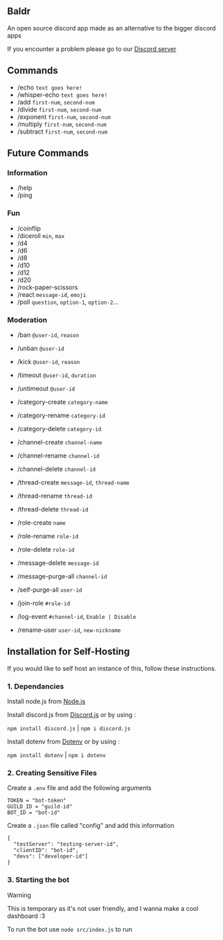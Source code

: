 ## Baldr
An open source discord app made as an alternative to the bigger discord apps

If you encounter a problem please go to our [Discord server](https://discord.gg/CdEaxbKyVN)

## Commands
- /echo                 `text goes here!`
- /whisper-echo         `text goes here!`
- /add                  `first-num`, `second-num`
- /divide               `first-num`, `second-num`
- /exponent             `first-num`, `second-num`
- /multiply             `first-num`, `second-num`
- /subtract             `first-num`, `second-num`

## Future Commands

### Information
- /help
- /ping

### Fun
- /coinflip
- /diceroll             `min`, `max`
- /d4
- /d6
- /d8
- /d10
- /d12
- /d20
- /rock-paper-scissors
- /react                `message-id`, `emoji`
- /poll                 `question`, `option-1`, `option-2`...

### Moderation

- /ban              `@user-id`, `reason`
- /unban             `@user-id`

- /kick             `@user-id`, `reason`

- /timeout          `@user-id`, `duration`
- /untimeout         `@user-id`

- /category-create  `category-name`
- /category-rename  `category-id`
- /category-delete  `category-id`

- /channel-create   `channel-name`
- /channel-rename   `channel-id`
- /channel-delete   `channel-id`

- /thread-create    `message-id`, `thread-name`
- /thread-rename    `thread-id`
- /thread-delete    `thread-id`

- /role-create         `name`
- /role-rename         `role-id`
- /role-delete         `role-id`

- /message-delete      `message-id`
- /message-purge-all   `channel-id`
- /self-purge-all      `user-id`

- /join-role         `#role-id`
- /log-event         `#channel-id`, `Enable | Disable`
- /rename-user       `user-id`, `new-nickname`

## Installation for Self-Hosting

If you would like to self host an instance of this, follow these instructions.

### 1. Dependancies

Install node.js from [Node.js](https://nodejs.org/)

Install discord.js from [Discord.js](https://discord.js.org/) or by using :

`npm install discord.js` | `npm i discord.js`

Install dotenv from [Dotenv](https://www.npmjs.com/package/dotenv) or by using :

`npm install dotenv` | `npm i dotenv`

### 2. Creating Sensitive Files

Create a `.env` file and add the following arguments 
```
TOKEN = "bot-token"
GUILD_ID = "guild-id"
BOT_ID = "bot-id"
```

Create a `.json` file called "config" and add this information
```
{
  "testServer": "testing-server-id",
  "clientID": "bot-id",
  "devs": ["developer-id"]
}
```
### 3. Starting the bot
> [!WARNING]
> This is temporary as it's not user friendly, and I wanna make a cool dashboard :3

To run the bot use `node src/index.js` to run